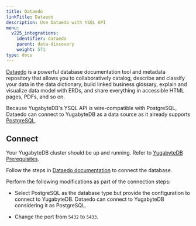 ```yaml
---
title: Dataedo
linkTitle: Dataedo
description: Use Dataedo with YSQL API
menu:
  v225_integrations:
    identifier: dataedo
    parent: data-discovery
    weight: 571
type: docs
---
```


[Dataedo](https://dataedo.com/) is a powerful database documentation tool and metadata repository that allows you to collaboratively catalog, describe and classify your data in the data dictionary, build linked business glossary, explain and visualize data model with ERDs, and share everything in accessible HTML pages, PDFs, and so on.

Because YugabyteDB's YSQL API is wire-compatible with PostgreSQL, Dataedo can connect to YugabyteDB as a data source as it already supports [PostgreSQL](https://dataedo.com/docs/postgresql).

## Connect

Your YugabyteDB cluster should be up and running. Refer to [YugabyteDB Prerequisites](../tools/#yugabytedb-prerequisites).

Follow the steps in [Dataedo documentation](https://dataedo.com/docs/connecting-to-postgresql) to connect the database.

Perform the following modifications as part of the connection steps:

- Select PostgreSQL as the database type but provide the configuration to connect to YugabyteDB. Dataedo can connect to YugabyteDB considering it as PostgreSQL.

- Change the port from `5432` to `5433`.
